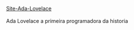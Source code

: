 <a href = "https://vgd15.github.io/Site-Ada-Lovelace/">Site-Ada-Lovelace</a>
<br>
<br>
Ada Lovelace a primeira programadora da historia
